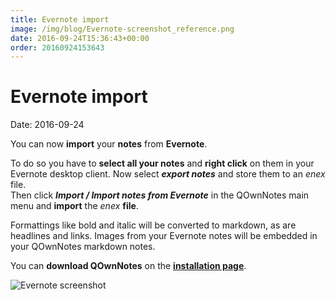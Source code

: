 ```yaml
---
title: Evernote import
image: /img/blog/Evernote-screenshot_reference.png
date: 2016-09-24T15:36:43+00:00
order: 20160924153643
---
```


# Evernote import

<v-subheader class="blog">Date: 2016-09-24</v-subheader>

You can now **import** your **notes** from **Evernote**.

To do so you have to **select all your notes** and **right click** on them in your Evernote desktop client. Now select ***export notes*** and store them to an *enex* file.  
Then click ***Import / Import notes from Evernote*** in the QOwnNotes main menu and **import** the *enex* **file**.

Formattings like bold and italic will be converted to markdown, as are headlines and links. Images from your Evernote notes will be embedded in your QOwnNotes markdown notes.

You can **download QOwnNotes** on the **[installation page](https://old.qownnotes.org/installation)**.

 ![Evernote screenshot](/img/blog/Evernote-screenshot_reference.png "Evernote screenshot")